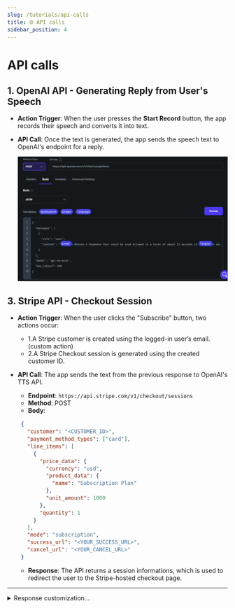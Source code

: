```yaml
---
slug: /tutorials/api-calls
title: 🌐 API calls
sidebar_position: 4
---
```


# API calls

## 1. **OpenAI API - Generating Reply from User's Speech**

- **Action Trigger**: When the user presses the **Start Record** button, the app records their speech and converts it into text.
- **API Call**: Once the text is generated, the app sends the speech text to OpenAI's endpoint for a reply.
  
   ![prompt](/img/openai-api.webp)


## 3. **Stripe API - Checkout Session**

- **Action Trigger**: When the user clicks the "Subscribe" button, two actions occur:

    - 1.A Stripe customer is created using the logged-in user’s email.(custom action)
    - 2.A Stripe Checkout session is generated using the created customer ID.

- **API Call**: The app sends the text from the previous response to OpenAI's TTS API.

   - **Endpoint**: `https://api.stripe.com/v1/checkout/sessions`
   - **Method**: POST
   - **Body**:
   ```json
    {
      "customer": "<CUSTOMER_ID>",
      "payment_method_types": ["card"],
      "line_items": [
        {
          "price_data": {
            "currency": "usd",
            "product_data": {
              "name": "Subscription Plan"
            },
            "unit_amount": 1000
          },
          "quantity": 1
        }
      ],
      "mode": "subscription",
      "success_url": "<YOUR_SUCCESS_URL>",
      "cancel_url": "<YOUR_CANCEL_URL>"
    }
    ```
  - **Response**:  The API returns a session informations, which is used to redirect the user to the Stripe-hosted checkout page.
  
---

<details>
  <summary>Response customization...</summary>
    
    You can customize bot responses in two different ways, depending on your needs:
    
    - **Basic Customization**: you can customize the entry prompt by adding any additional information you need, like in the example below:
      ![prompt](/img/prompt.webp)
      
    This way, your bot will always:
    - generate a response that could be read in about 13 seconds.
    - end its response with a small question to keep the conversation going.
    - introduce himself as "RapidAsk bot".
    
    ---
    
    - **Advanced Customization**: OpenAI lets you fine-tune models with your own data to tailor responses to your specific needs. For example, if you’re building a medical bot, you can train the model using your medical FAQs or answers to improve its accuracy. After uploading your dataset (ex: text, pdf, media, links...) and training the model, you can access it via an API endpoint.

    more about fine-tuning [docs](https://platform.openai.com/docs/guides/fine-tuning).

</details>
